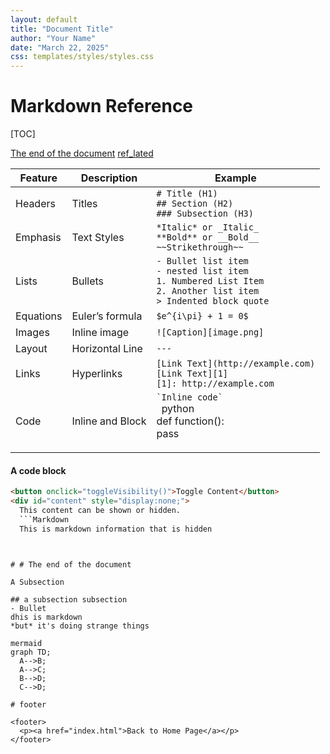 ```yaml
---
layout: default
title: "Document Title"
author: "Your Name"
date: "March 22, 2025"
css: templates/styles/styles.css
---
```


# Markdown Reference

[TOC]

[The end of the document](#the-end-of-the-document)
[ref_lated](D:/python/Jupyter/Reference/ref_latex.html)



| Feature    | Description  | Example |
|------------|--------------|---------|
| Headers    | Titles       | `# Title (H1)`<br>`## Section (H2)`<br>`### Subsection (H3)` |
| Emphasis   | Text Styles  | `*Italic* or _Italic_` <br> `**Bold** or __Bold__`<br>`~~Strikethrough~~` |
| Lists      | Bullets      | `- Bullet list item` <br> `- nested list item` <br> `1. Numbered List Item` <br> `2. Another list item` <br> `> Indented block quote` |
| Equations  | Euler’s formula | `$e^{i\pi} + 1 = 0$` |
| Images     | Inline image | `![Caption][image.png]` |
| Layout     | Horizontal Line | `---` |
| Links      | Hyperlinks   | `[Link Text](http://example.com)` <br> `[Link Text][1]` <br> `[1]: http://example.com` |
| Code       | Inline and Block | `` `Inline code` `` <br> ``` ```python<br>def function():<br>    pass<br>``` ``` |

#### A code block

```html
<button onclick="toggleVisibility()">Toggle Content</button>
<div id="content" style="display:none;">
  This content can be shown or hidden.
  ```Markdown
  This is markdown information that is hidden
  ```
</div>

<script>
function toggleVisibility() {
  var content = document.getElementById("content");
  if (content.style.display === "none") {
    content.style.display = "block";
  } else {
    content.style.display = "none";
  }
}
</script>
```


# # The end of the document

A Subsection

## a subsection subsection
- Bullet
dhis is markdown
*but* it's doing strange things

mermaid
graph TD;
  A-->B;
  A-->C;
  B-->D;
  C-->D;

# footer

<footer>
  <p><a href="index.html">Back to Home Page</a></p>
</footer>

